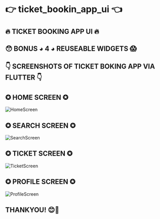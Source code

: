 # 👉 ticket_bookin_app_ui 👈 ##

## 🔥 TICKET BOOKING APP UI 🔥 ##

## 😯 BONUS ◕ 4 ◕ REUSEABLE WIDGETS 😱 ##

## 👇 SCREENSHOTS OF TICKET BOKING APP VIA FLUTTER 👇 ##

## ✪ HOME SCREEN ✪ ##
![HomeScreen](https://user-images.githubusercontent.com/109496783/180703179-cccfea58-efb5-4a35-b47c-cd03758f0b38.PNG)

## ✪ SEARCH SCREEN ✪ ##
![SearchScreen](https://user-images.githubusercontent.com/109496783/180703251-fabf5eef-c785-48a3-ad49-ae3c9e0dc960.PNG)

## ✪ TICKET SCREEN ✪ ##
![TicketScreen](https://user-images.githubusercontent.com/109496783/180703264-ce405046-a186-4a5b-8804-49750ef0efec.PNG)

## ✪ PROFILE SCREEN ✪ ##
![ProfileScreen](https://user-images.githubusercontent.com/109496783/180703271-acda54e2-83ac-4ffa-b818-cf776ac3f638.PNG)


## THANKYOU! 😊💖 ##
